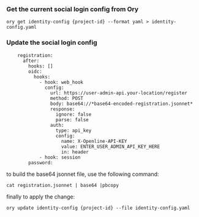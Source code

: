 ### Get the current social login config from Ory

```
ory get identity-config {project-id} --format yaml > identity-config.yaml
```

### Update the social login config

```
    registration:
      after:
        hooks: []
        oidc:
          hooks:
            - hook: web_hook
              config:
                url: https://user-admin-api.your-location/register
                method: POST
                body: base64://*base64-encoded-registration.jsonnet*
                response:
                  ignore: false
                  parse: false
                auth:
                  type: api_key
                  config:
                    name: X-Openline-API-KEY
                    value: ENTER_USER_ADMIN_API_KEY_HERE
                    in: header
            - hook: session
        password:
```

to build the base64 jsonnet file, use the following command:

```
cat registration.jsonnet | base64 |pbcopy
```


finally to apply the change:
```
ory update identity-config {project-id} --file identity-config.yaml
```

